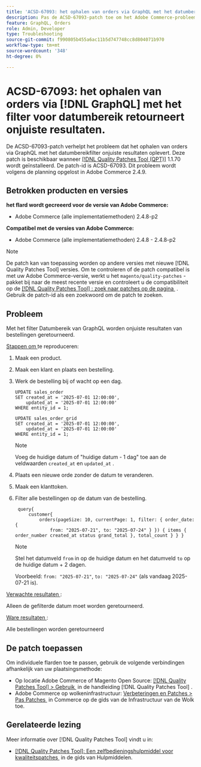 ```yaml
---
title: 'ACSD-67093: het ophalen van orders via GraphQL met het datumbereikfilter retourneert onjuiste resultaten'
description: Pas de ACSD-67093-patch toe om het Adobe Commerce-probleem op te lossen, waarbij het ophalen van orders via GraphQL met behulp van het datumbereikfilter onjuiste resultaten oplevert.
feature: GraphQL, Orders
role: Admin, Developer
type: Troubleshooting
source-git-commit: f990805b455a6ac11b5d747748cc8d804071b970
workflow-type: tm+mt
source-wordcount: '348'
ht-degree: 0%

---
```


# ACSD-67093: het ophalen van orders via [!DNL GraphQL] met het filter voor datumbereik retourneert onjuiste resultaten.

De ACSD-67093-patch verhelpt het probleem dat het ophalen van orders via GraphQL met het datumbereikfilter onjuiste resultaten oplevert. Deze patch is beschikbaar wanneer [[!DNL Quality Patches Tool (QPT)]](/help/tools/quality-patches-tool/quality-patches-tool-to-self-serve-quality-patches.md) 1.1.70 wordt geïnstalleerd. De patch-id is ACSD-67093. Dit probleem wordt volgens de planning opgelost in Adobe Commerce 2.4.9.

## Betrokken producten en versies

**het flard wordt gecreeerd voor de versie van Adobe Commerce:**

* Adobe Commerce (alle implementatiemethoden) 2.4.8-p2

**Compatibel met de versies van Adobe Commerce:**

* Adobe Commerce (alle implementatiemethoden) 2.4.8 - 2.4.8-p2

>[!NOTE]
>
>De patch kan van toepassing worden op andere versies met nieuwe [!DNL Quality Patches Tool] versies. Om te controleren of de patch compatibel is met uw Adobe Commerce-versie, werkt u het `magento/quality-patches` -pakket bij naar de meest recente versie en controleert u de compatibiliteit op de [[!DNL Quality Patches Tool] : zoek naar patches op de pagina &#x200B;](https://experienceleague.adobe.com/tools/commerce-quality-patches/index.html) . Gebruik de patch-id als een zoekwoord om de patch te zoeken.

## Probleem

Met het filter Datumbereik van GraphQL worden onjuiste resultaten van bestellingen geretourneerd.

<u> Stappen om </u> te reproduceren:

1. Maak een product.
1. Maak een klant en plaats een bestelling.
1. Werk de bestelling bij of wacht op een dag.

   ```
   UPDATE sales_order
   SET created_at = '2025-07-01 12:00:00',
       updated_at = '2025-07-01 12:00:00'
   WHERE entity_id = 1;
   
   UPDATE sales_order_grid
   SET created_at = '2025-07-01 12:00:00',
       updated_at = '2025-07-01 12:00:00'
   WHERE entity_id = 1;
   ```

   >[!NOTE]
   >
   >Voeg de huidige datum of &quot;huidige datum - 1 dag&quot; toe aan de veldwaarden `created_at` en `updated_at` .

1. Plaats een nieuwe orde zonder de datum te veranderen.
1. Maak een klanttoken.
1. Filter alle bestellingen op de datum van de bestelling.

   ```
    query{
        customer{
            orders(pageSize: 10, currentPage: 1, filter: { order_date: {
                from: "2025-07-21", to: "2025-07-24" } }) { items { order_number created_at status grand_total }, total_count } } }
   ```

   >[!NOTE]
   > Stel het datumveld `from` in op de huidige datum en het datumveld `to` op de huidige datum + 2 dagen.
   >
   > Voorbeeld: `from: "2025-07-21"`, `to: "2025-07-24"` (als vandaag 2025-07-21 is).

<u> Verwachte resultaten </u>:

Alleen de gefilterde datum moet worden geretourneerd.

<u> Ware resultaten </u>:

Alle bestellingen worden geretourneerd

## De patch toepassen

Om individuele flarden toe te passen, gebruik de volgende verbindingen afhankelijk van uw plaatsingsmethode:

* Op locatie Adobe Commerce of Magento Open Source: [[!DNL Quality Patches Tool] > Gebruik &#x200B;](/help/tools/quality-patches-tool/usage.md) in de handleiding [!DNL Quality Patches Tool] .
* Adobe Commerce op wolkeninfrastructuur: [&#x200B; Verbeteringen en Patches > Pas Patches &#x200B;](https://experienceleague.adobe.com/docs/commerce-cloud-service/user-guide/develop/upgrade/apply-patches.html) in Commerce op de gids van de Infrastructuur van de Wolk toe.

## Gerelateerde lezing

Meer informatie over [!DNL Quality Patches Tool] vindt u in:

* [[!DNL Quality Patches Tool]: Een zelfbedieningshulpmiddel voor kwaliteitspatches &#x200B;](/help/tools/quality-patches-tool/quality-patches-tool-to-self-serve-quality-patches.md) in de gids van Hulpmiddelen.
